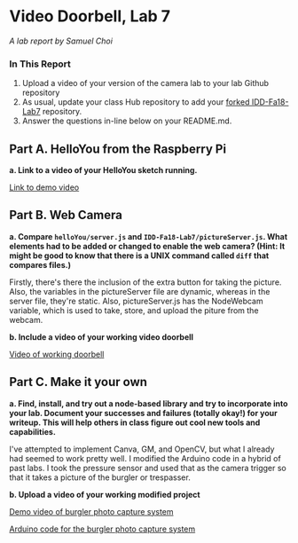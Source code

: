 # Video Doorbell, Lab 7

*A lab report by Samuel Choi*

### In This Report

1. Upload a video of your version of the camera lab to your lab Github repository
1. As usual, update your class Hub repository to add your [forked IDD-Fa18-Lab7](/FAR-Lab/IDD-Fa18-Lab7) repository.
1. Answer the questions in-line below on your README.md.

## Part A. HelloYou from the Raspberry Pi

**a. Link to a video of your HelloYou sketch running.**

[Link to demo video](https://youtu.be/jnzSSknBo44)

## Part B. Web Camera

**a. Compare `helloYou/server.js` and `IDD-Fa18-Lab7/pictureServer.js`. What elements had to be added or changed to enable the web camera? (Hint: It might be good to know that there is a UNIX command called `diff` that compares files.)**

Firstly, there's there the inclusion of the extra button for taking the picture. Also, the variables in the pictureServer file are dynamic, whereas in the server file, they're static. Also, pictureServer.js has the NodeWebcam variable, which is used to take, store, and upload the piture from the webcam. 

**b. Include a video of your working video doorbell**

[Video of working doorbell](https://youtu.be/d132xfT4NHg)

## Part C. Make it your own

**a. Find, install, and try out a node-based library and try to incorporate into your lab. Document your successes and failures (totally okay!) for your writeup. This will help others in class figure out cool new tools and capabilities.**

I've attempted to implement Canva, GM, and OpenCV, but what I already had seemed to work pretty well. I modified the Arduino code in a hybrid of past labs. I took the pressure sensor and used that as the camera trigger so that it takes a picture of the burgler or trespasser. 

**b. Upload a video of your working modified project**

[Demo video of burgler photo capture system](https://youtu.be/F2tOV9apk38)

[Arduino code for the burgler photo capture system](https://github.com/sgc87/IDD-Fa19-Lab7/blob/master/prelab7.ino)
